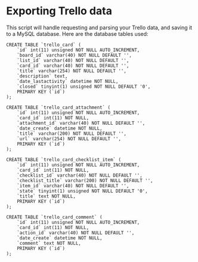 # Exporting Trello data

This script will handle requesting and parsing your Trello data, and saving it to a MySQL database. Here are the database tables used:

	CREATE TABLE `trello_card` (
		`id` int(11) unsigned NOT NULL AUTO_INCREMENT,
		`board_id` varchar(40) NOT NULL DEFAULT '',
		`list_id` varchar(40) NOT NULL DEFAULT '',
		`card_id` varchar(40) NOT NULL DEFAULT '',
		`title` varchar(254) NOT NULL DEFAULT '',
		`description` text,
		`date_lastactivity` datetime NOT NULL,
		`closed` tinyint(1) unsigned NOT NULL DEFAULT '0',
		PRIMARY KEY (`id`)
	);

	CREATE TABLE `trello_card_attachment` (
		`id` int(11) unsigned NOT NULL AUTO_INCREMENT,
		`card_id` int(11) NOT NULL,
		`attachment_id` varchar(40) NOT NULL DEFAULT '',
		`date_create` datetime NOT NULL,
		`title` varchar(200) NOT NULL DEFAULT '',
		`url` varchar(254) NOT NULL DEFAULT '',
		PRIMARY KEY (`id`)
	);

	CREATE TABLE `trello_card_checklist_item` (
		`id` int(11) unsigned NOT NULL AUTO_INCREMENT,
		`card_id` int(11) NOT NULL,
		`checklist_id` varchar(40) NOT NULL DEFAULT '',
		`checklist_title` varchar(200) NOT NULL DEFAULT '',
		`item_id` varchar(40) NOT NULL DEFAULT '',
		`state` tinyint(1) unsigned NOT NULL DEFAULT '0',
		`title` text NOT NULL,
		PRIMARY KEY (`id`)
	);

	CREATE TABLE `trello_card_comment` (
		`id` int(11) unsigned NOT NULL AUTO_INCREMENT,
		`card_id` int(11) NOT NULL,
		`action_id` varchar(40) NOT NULL DEFAULT '',
		`date_create` datetime NOT NULL,
		`comment` text NOT NULL,
		PRIMARY KEY (`id`)
	);